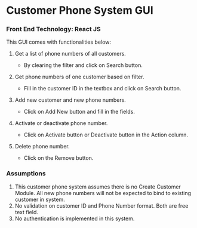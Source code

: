 # Customer Phone System GUI

### Front End Technology: React JS

This GUI comes with functionalities below:

1. Get a list of phone numbers of all customers.

   - By clearing the filter and click on Search button.

2. Get phone numbers of one customer based on filter.

   - Fill in the customer ID in the textbox and click on Search button.

3. Add new customer and new phone numbers.

   - Click on Add New button and fill in the fields.

4. Activate or deactivate phone number.

   - Click on Activate button or Deactivate button in the Action column.

5. Delete phone number.
   - Click on the Remove button.

### Assumptions

1. This customer phone system assumes there is no Create Customer Module. All new phone numbers will not be expected to bind to existing customer in system.
2. No validation on customer ID and Phone Number format. Both are free text field.
3. No authentication is implemented in this system.
